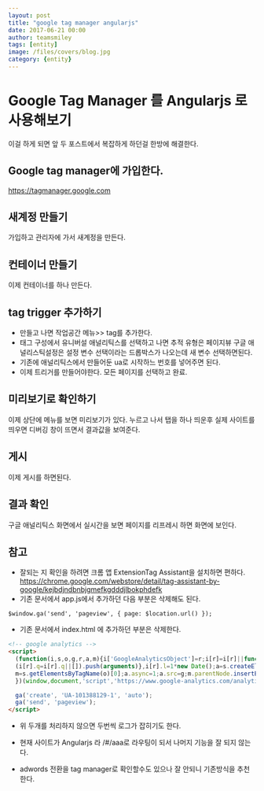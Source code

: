 ```yaml
--- 
layout: post 
title: "google tag manager angularjs" 
date: 2017-06-21 00:00  
author: teamsmiley 
tags: [entity]
image: /files/covers/blog.jpg
category: {entity}
---
```


# Google Tag Manager 를 Angularjs 로 사용해보기 

이걸 하게 되면 앞 두 포스트에서 복잡하게 하던걸 한방에 해결한다. 

## Google tag manager에 가입한다. 
https://tagmanager.google.com

## 새계정 만들기 

가입하고 관리자에 가서 새계정을 만든다. 
## 컨테이너 만들기 

이제 컨테이너를 하나 만든다. 

## tag trigger 추가하기

* 만들고 나면 작업공간 메뉴>>  tag를 추가한다. 
* 태그 구성에서 유니버설 애널리틱스를 선택하고 나면 추적 유형은 페이지뷰 구글 애널리스틱설정은 설정 변수 선택이라는 드롭박스가 나오는데 새 변수 선택하면된다.
* 기존에 애널리틱스에서 만들어둔 ua로 시작하느 번호를 넣어주면 된다. 
* 이제 트리거를 만들어야한다. 모든 페이지를 선택하고 완료.
## 미리보기로 확인하기 

이제 상단에 메뉴를 보면 미리보기가 있다. 
누르고 나서 탭을 하나 띄운후 실제 사이트를 띄우면 디버깅 창이 뜨면서 결과값을 보여준다.

## 게시 
이제 게시를 하면된다. 

## 결과 확인 
구글 애널리틱스 화면에서 실시간을 보면 페이지를 리프레시 하면 화면에 보인다.

## 참고
* 잘되는 지 확인을 하려면 크롬 앱 ExtensionTag Assistant을 설치하면 편하다. 
<https://chrome.google.com/webstore/detail/tag-assistant-by-google/kejbdjndbnbjgmefkgdddjlbokphdefk>
* 기존 문서에서 app.js에서 추가하던 다음 부분은 삭제해도 된다.
```
$window.ga('send', 'pageview', { page: $location.url() });
```
* 기존 문서에서 index.html 에 추가하던 부분은 삭제한다. 
```html
<!-- google analytics -->
<script>
  (function(i,s,o,g,r,a,m){i['GoogleAnalyticsObject']=r;i[r]=i[r]||function(){
  (i[r].q=i[r].q||[]).push(arguments)},i[r].l=1*new Date();a=s.createElement(o),
  m=s.getElementsByTagName(o)[0];a.async=1;a.src=g;m.parentNode.insertBefore(a,m)
  })(window,document,'script','https://www.google-analytics.com/analytics.js','ga');

  ga('create', 'UA-101388129-1', 'auto');
  ga('send', 'pageview');
</script>
```
* 위 두개를 처리하지 않으면 두번씩 로그가 잡히기도 한다. 

* 현재 사이트가 Angularjs 라 /#/aaa로 라우팅이 되서 나머지 기능을 잘 되지 않는다. 

* adwords 전환을 tag manager로 확인할수도 있으나 잘 안되니 기존방식을 추천한다. 









